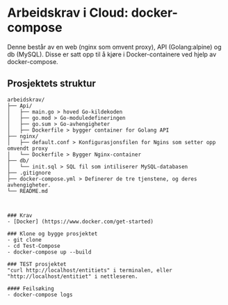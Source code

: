 # Arbeidskrav i Cloud: docker-compose

Denne består av en web (nginx som omvent proxy), API (Golang:alpine) og db (MySQL).
Disse er satt opp til å kjøre i Docker-containere ved hjelp av docker-compose. 

## Prosjektets struktur

```plaintext
arbeidskrav/
├── Api/
│   ├── main.go > hoved Go-kildekoden
│   ├── go.mod > Go-moduledefineringen
│   ├── go.sum > Go-avhengigheter
│   ├── Dockerfile > bygger container for Golang API
├── nginx/
│   ├── default.conf > Konfigurasjonsfilen for Ngins som setter opp omvendt proxy
│   └── Dockerfile > Bygger Nginx-container
├── db/
│   └── init.sql > SQL fil som intiliserer MySQL-databasen
├── .gitignore
├── docker-compose.yml > Definerer de tre tjenstene, og deres avhengigheter.
└── README.md



### Krav
- [Docker] (https://www.docker.com/get-started)

### Klone og bygge prosjektet
- git clone
- cd Test-Compose
- docker-compose up --build

### TEST prosjektet
"curl http://localhost/entitiets" i terminalen, eller "http://localhost/entitiet" i nettleseren.

#### Feilsøking
- docker-compose logs
  
